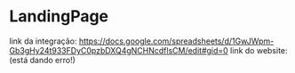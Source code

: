 # LandingPage

link da integração: https://docs.google.com/spreadsheets/d/1GwJWpm-Gb3gHy24t933FDyC0pzbDXQ4gNCHNcdflsCM/edit#gid=0
link do website: (está dando erro!)
 
